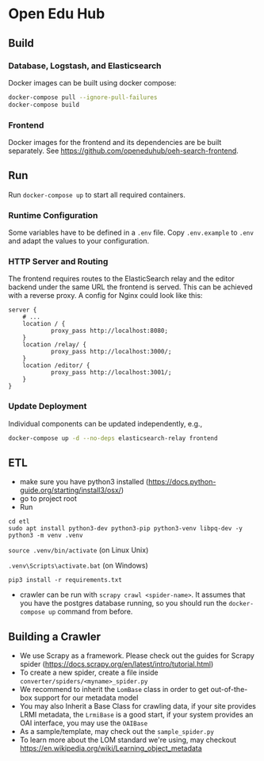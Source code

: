 # Open Edu Hub

## Build

### Database, Logstash, and Elasticsearch

Docker images can be built using docker compose:

```bash
docker-compose pull --ignore-pull-failures
docker-compose build
```

### Frontend

Docker images for the frontend and its dependencies are be built separately. See
https://github.com/openeduhub/oeh-search-frontend.

## Run

Run `docker-compose up` to start all required containers.

### Runtime Configuration

Some variables have to be defined in a `.env` file.
Copy `.env.example` to `.env` and adapt the values to your configuration.

### HTTP Server and Routing

The frontend requires routes to the ElasticSearch relay and the editor backend
under the same URL the frontend is served. This can be achieved with a reverse
proxy. A config for Nginx could look like this:

```nginx
server {
    # ...
    location / {
            proxy_pass http://localhost:8080;
    }
    location /relay/ { 
            proxy_pass http://localhost:3000/; 
    } 
    location /editor/ { 
            proxy_pass http://localhost:3001/;
    }
}
```

### Update Deployment

Individual components can be updated independently, e.g.,

```bash
docker-compose up -d --no-deps elasticsearch-relay frontend
```

## ETL

- make sure you have python3 installed (<https://docs.python-guide.org/starting/install3/osx/>)
- go to project root
- Run
```
cd etl
sudo apt install python3-dev python3-pip python3-venv libpq-dev -y
python3 -m venv .venv
```

`source .venv/bin/activate` (on Linux Unix)

`.venv\Scripts\activate.bat` (on Windows)

`pip3 install -r requirements.txt`

- crawler can be run with `scrapy crawl <spider-name>`. It assumes that you have the postgres database running, so you should run the `docker-compose up` command from before.

## Building a Crawler

- We use Scrapy as a framework. Please check out the guides for Scrapy spider (https://docs.scrapy.org/en/latest/intro/tutorial.html)
- To create a new spider, create a file inside `converter/spiders/<myname>_spider.py`
- We recommend to inherit the `LomBase` class in order to get out-of-the-box support for our metadata model
- You may also Inherit a Base Class for crawling data, if your site provides LRMI metadata, the `LrmiBase` is a good start, if your system provides an OAI interface, you may use the `OAIBase`
- As a sample/template, may check out the `sample_spider.py`
- To learn more about the LOM standard we're using, may checkout https://en.wikipedia.org/wiki/Learning_object_metadata
